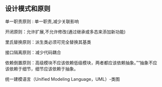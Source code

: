 ## 设计模式和原则
单一职责原则 : 单一职责,减少关联影响

开闭原则：允许扩展,不允许修改(通过继承或多态来添加新功能)

里氏替换原则：派生类必须可完全替换其基类

接口隔离原则：减少代码耦合

依赖倒置原则：高级模块不应该依赖低级模块，两者都应该依赖抽象。”“抽象不应该依赖于细节，细节应该依赖于抽象。


统一建模语言（Unified Modeling Language，UML）-类图